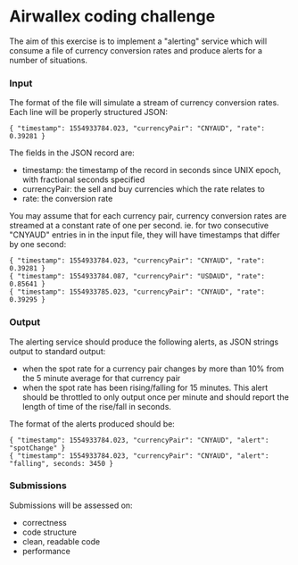 # Airwallex coding challenge

The aim of this exercise is to implement a "alerting" service which
will consume a file of currency conversion rates and
produce alerts for a number of situations.

### Input

The format of the file will simulate a stream of currency
conversion rates. Each line will be properly structured
JSON:

    { "timestamp": 1554933784.023, "currencyPair": "CNYAUD", "rate": 0.39281 }

The fields in the JSON record are:
- timestamp: the timestamp of the record in seconds since UNIX epoch, 
  with fractional seconds specified
- currencyPair: the sell and buy currencies which the rate relates to
- rate: the conversion rate

You may assume that for each currency pair, currency conversion rates are streamed
at a constant rate of one per second. ie. for two consecutive "CNYAUD" entries in
in the input file, they will have timestamps that differ by one second:

    { "timestamp": 1554933784.023, "currencyPair": "CNYAUD", "rate": 0.39281 }
    { "timestamp": 1554933784.087, "currencyPair": "USDAUD", "rate": 0.85641 }
    { "timestamp": 1554933785.023, "currencyPair": "CNYAUD", "rate": 0.39295 }

### Output

The alerting service should produce the following alerts, as JSON strings output to
standard output:
- when the spot rate for a currency pair changes by more than 10% from the 5 minute average for that currency pair
- when the spot rate has been rising/falling for 15 minutes. This alert should be
  throttled to only output once per minute and should report the length of time
  of the rise/fall in seconds.

The format of the alerts produced should be:

    { "timestamp": 1554933784.023, "currencyPair": "CNYAUD", "alert": "spotChange" }
    { "timestamp": 1554933784.023, "currencyPair": "CNYAUD", "alert": "falling", seconds: 3450 }

### Submissions

Submissions will be assessed on:
- correctness
- code structure
- clean, readable code
- performance